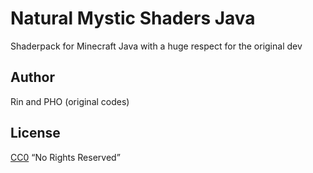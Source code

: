 # Natural Mystic Shaders Java
Shaderpack for Minecraft Java with a huge respect for the original dev
## Author
Rin and PHO (original codes)
## License
[CC0](https://creativecommons.org/share-your-work/public-domain/cc0/) “No Rights Reserved”
